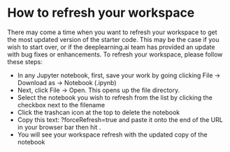 # How to refresh your workspace

There may come a time when you want to refresh your workspace to get the most updated version of the starter code.  This may be the case if you wish to start over, or if the deeplearning.ai team has provided an update with bug fixes or enhancements.  To refresh your workspace, please follow these steps:

* In any Jupyter notebook, first, save your work by going clicking File -> Download as -> Notebook (.ipynb)
* Next, click File -> Open. This opens up the file directory.
* Select the notebook you wish to refresh from the list by clicking the checkbox next to the filename
* Click the trashcan icon at the top to delete the notebook
* Copy this text: ?forceRefresh=true and paste it onto the end of the URL in your browser bar then hit <Enter>.
* You will see your workspace refresh with the updated copy of the notebook